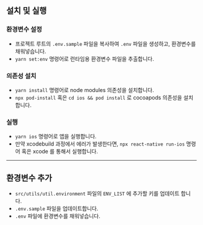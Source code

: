 ## 설치 및 실행

### 환경변수 설정

-   프로젝트 루트의 `.env.sample` 파일을 복사하여 `.env` 파일을 생성하고, 환경변수를 채워넣습니다.
-   `yarn set:env` 명령어로 런타임용 환경변수 파일을 추출합니다.

### 의존성 설치

-   `yarn install` 명령어로 node modules 의존성을 설치합니다.
-   `npx pod-install` 혹은 `cd ios && pod install` 로 cocoapods 의존성을 설치합니다.

### 실행

-   `yarn ios` 명령어로 앱을 실행합니다.
-   만약 xcodebuild 과정에서 에러가 발생한다면, `npx react-native run-ios` 명령어 혹은 xcode 를 통해서 실행합니다.

---

## 환경변수 추가

-   `src/utils/util.environment` 파일의 `ENV_LIST` 에 추가할 키를 업데이트 합니다.
-   `.env.sample` 파일을 업데이트합니다.
-   `.env` 파일에 환경변수를 채워넣습니다.

